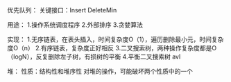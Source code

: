 优先队列：
关键接口：Insert DeleteMin

用途：
1.操作系统调度程序
2.外部排序
3.贪婪算法

实现：
1.无序链表，在表头插入，时间复杂度O（1），遍历删除最小元，时间复杂度O（n）
2.有序链表，复杂度正好相反
3.二叉搜索树，两种操作复杂度都是O（logN），反复删除左子树，有损树的平衡
4.平衡二叉搜索树 avl

堆：
性质：结构性和堆序性
对堆的操作，可能破坏两个性质中的一个


